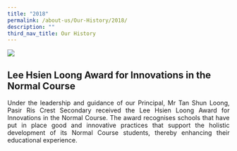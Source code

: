 ```yaml
---
title: "2018"
permalink: /about-us/Our-History/2018/
description: ""
third_nav_title: Our History
---
```

<img src="/images/VP.jpeg"/>
    
<h2>Lee Hsien Loong Award for Innovations in the Normal Course</h2>
    
<p align="justify">Under the leadership and guidance of our Principal, Mr Tan Shun Loong, Pasir Ris Crest Secondary received the Lee Hsien Loong Award for Innovations in the Normal Course. The award recognises schools that have put in place good and innovative practices that support the holistic development of its Normal Course students, thereby enhancing their educational experience.</p>
